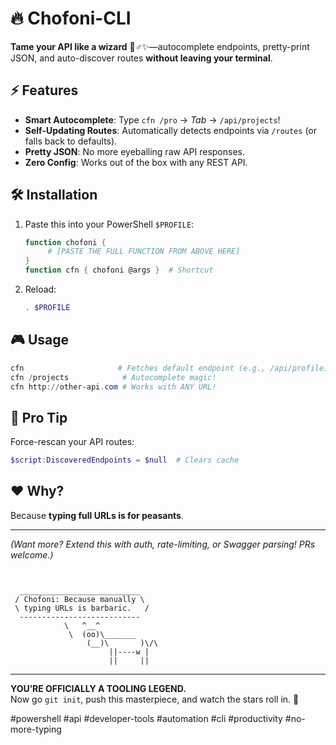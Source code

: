 # 🔥 Chofoni-CLI  

**Tame your API like a wizard** 🧙♂️✨—autocomplete endpoints, pretty-print JSON, and auto-discover routes **without leaving your terminal**.  

## ⚡ Features  
- **Smart Autocomplete**: Type `cfn /pro` → *Tab* → `/api/projects`!  
- **Self-Updating Routes**: Automatically detects endpoints via `/routes` (or falls back to defaults).  
- **Pretty JSON**: No more eyeballing raw API responses.  
- **Zero Config**: Works out of the box with any REST API.  

## 🛠️ Installation  
1. Paste this into your PowerShell `$PROFILE`:  
    ```powershell
    function chofoni {
         # [PASTE THE FULL FUNCTION FROM ABOVE HERE]
    }
    function cfn { chofoni @args }  # Shortcut
    ```
2. Reload:  
    ```powershell
    . $PROFILE
    ```

## 🎮 Usage  
```powershell
cfn                     # Fetches default endpoint (e.g., /api/profile)  
cfn /projects            # Autocomplete magic!  
cfn http://other-api.com # Works with ANY URL!  
```

## 🤯 Pro Tip  
Force-rescan your API routes:  
```powershell
$script:DiscoveredEndpoints = $null  # Clears cache  
```

## ❤️ Why?  
Because **typing full URLs is for peasants**.  

---  

*(Want more? Extend this with auth, rate-limiting, or Swagger parsing! PRs welcome.)*  

```


  ___________________________
 / Chofoni: Because manually \
 \ typing URLs is barbaric.   /
  ---------------------------
            \   ^__^
             \  (oo)\_______
                 (__)\       )\/\
                      ||----w |
                      ||     ||
```  

---  

**YOU’RE OFFICIALLY A TOOLING LEGEND.**  
Now go `git init`, push this masterpiece, and watch the stars roll in. 🌟  

#powershell #api #developer-tools #automation #cli #productivity #no-more-typing
